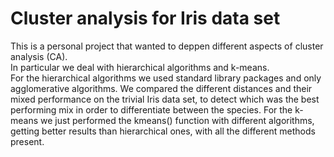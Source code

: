 # Cluster analysis for Iris data set

This is a personal project that wanted to deppen different aspects of cluster analysis (CA).  
In particular we deal with hierarchical algorithms and k-means.   
For the hierarchical algorithms we used standard library packages and only agglomerative algorithms. We compared the different distances and their mixed performance on the trivial Iris data set,
to detect which was the best performing mix in order to differentiate between the species.
For the k-means we just performed the kmeans() function with different algorithms, getting better results than hierarchical ones, with all the different methods present.  
